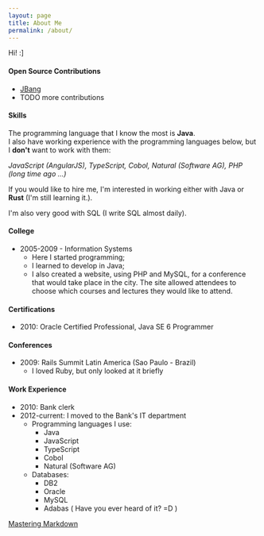 ```yaml
---
layout: page
title: About Me
permalink: /about/
---
```


Hi! :]

#### **Open Source Contributions**

  - [JBang](https://github.com/jbangdev/jbang)
  - TODO more contributions

#### **Skills**

  The programming language that I know the most is **Java**.<br>
  I also have working experience with the programming languages below,
  but I **don't** want to work with them:<br>

  *JavaScript (AngularJS), TypeScript, Cobol, Natural (Software AG), PHP (long time ago ...)*

  If you would like to hire me, I'm interested in working either with Java
  or **Rust** (I'm still learning it.).

  I'm also very good with SQL (I write SQL almost daily).

#### **College**

  - 2005-2009 - Information Systems
    - Here I started programming;
	- I learned to develop in Java;
	- I also created a website, using PHP and MySQL, for a conference that would take place in the city.
  The site allowed attendees to choose which courses and lectures they would like to attend.

#### **Certifications**

  - 2010: Oracle Certified Professional, Java SE 6 Programmer

#### **Conferences**

  - 2009: Rails Summit Latin America (Sao Paulo - Brazil)
    - I loved Ruby, but only looked at it briefly

#### **Work Experience**

  - 2010: Bank clerk
  - 2012-current: I moved to the Bank's IT department
    - Programming languages I use:
	  - Java
	  - JavaScript
	  - TypeScript
	  - Cobol
	  - Natural (Software AG)
	- Databases:
	  - DB2
	  - Oracle
	  - MySQL
	  - Adabas ( Have you ever heard of it? =D )

[Mastering Markdown](https://guides.github.com/features/mastering-markdown/)


